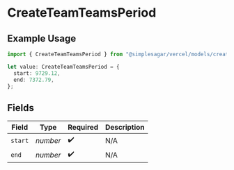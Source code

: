 # CreateTeamTeamsPeriod

## Example Usage

```typescript
import { CreateTeamTeamsPeriod } from "@simplesagar/vercel/models/createteamop.js";

let value: CreateTeamTeamsPeriod = {
  start: 9729.12,
  end: 7372.79,
};
```

## Fields

| Field              | Type               | Required           | Description        |
| ------------------ | ------------------ | ------------------ | ------------------ |
| `start`            | *number*           | :heavy_check_mark: | N/A                |
| `end`              | *number*           | :heavy_check_mark: | N/A                |